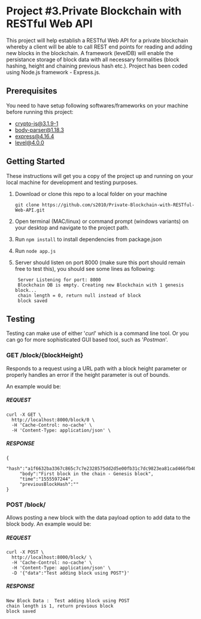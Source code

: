 # Project #3.Private Blockchain with RESTful Web API
This project will help establish a RESTful Web API for a private blockchain whereby a client will be able to call REST end points for reading and adding new blocks in the blockchain. A framework (levelDB) will enable the persistance storage of block data with all necessary formalities (block hashing, height and chaining previous hash etc.). Project has been coded using Node.js framework - Express.js.

## Prerequisites

You need to have setup following softwares/frameworks on your machine before running this project:

- crypto-js@3.1.9-1
- body-parser@1.18.3
- express@4.16.4
- level@4.0.0

## Getting Started

These instructions will get you a copy of the project up and running on your local machine for development and testing purposes. 

1. Download or clone this repo to a local folder on your machine
    
     `git clone https://github.com/s2010/Private-Blockchain-with-RESTful-Web-API.git`

2. Open terminal (MAC/linux) or command prompt (windows variants) on your desktop and navigate to the project path.
3. Run `npm install` to install dependencies from package.json
4. Run `node app.js`
5. Server should listen on port 8000 (make sure this port should remain free to test this), you should see some lines as following:
 
        Server Listening for port: 8000
        Blockchain DB is empty. Creating new Blockchain with 1 genesis block...
        chain length = 0, return null instead of block
        block saved

## Testing 

 Testing can make use of either '*curl*' which is a command line tool. Or you can go for more sophisticated GUI based tool, such as '*Postman*'.

### GET /block/{blockHeight}

Responds to a request using a URL path with a block height parameter or properly handles an error if the height parameter is out of bounds.

An example would be:

##### REQUEST

```
curl -X GET \
  http://localhost:8000/block/0 \
  -H 'Cache-Control: no-cache' \
  -H 'Content-Type: application/json' \
```

##### RESPONSE

```
{
     "hash":"a1f6632ba3367c865c7c7e2328575dd2d5e00fb31c7dc9823ea81cad466fb409","height":0,
     "body":"First block in the chain - Genesis block",
     "time":"1555597244",
     "previousBlockHash":""
}     
```

### POST /block/

Allows posting a new block with the data payload option to add data to the block body. 
An example would be:

##### REQUEST

```
curl -X POST \
  http://localhost:8000/block/ \
  -H 'Cache-Control: no-cache' \
  -H 'Content-Type: application/json' \
  -D '{"data":"Test adding block using POST"}'
```

##### RESPONSE

```
New Block Data :  Test adding block using POST
chain length is 1, return previous block
block saved
```